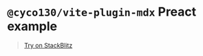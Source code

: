 # `@cyco130/vite-plugin-mdx` Preact example

> [Try on StackBlitz](https://stackblitz.com/github/cyco130/vite-plugin-mdx/tree/main/examples/preact)

